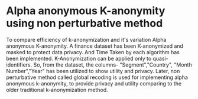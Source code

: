 # Alpha anonymous K-anonymity using non perturbative method
To compare efficiency of k-anonymization and it's variation Alpha anonymous K-anonymity.
A finance dataset has been K-anonymized and masked to protect data privacy. And Time Taken by each algorithm has been implemented. 
K-Anonymization can be applied only to quasi-identifiers. So, from the dataset, the columns- "Segment","Country", "Month Number","Year" has been utilized to show utility and privacy.
Later, non perturbative method called global recoding is used for implementing alpha anonymous k-anonymity, to provide privacy and utility comparing to the older traditional k-anonymization method.
